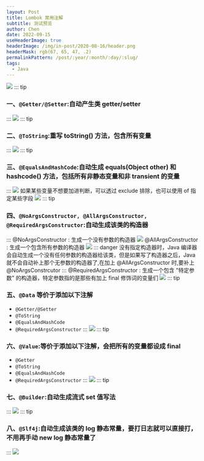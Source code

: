 ```yaml
---
layout: Post
title: Lombok 常用注解
subtitle: 测试预览
author: Chen
date: 2022-09-15
useHeaderImage: true
headerImage: /img/in-post/2020-08-16/header.png
headerMask: rgb(67, 65, 47, .2)
permalinkPattern: /post/:year/:month/:day/:slug/
tags:
  - Java
---
```

![](https://imgconvert.csdnimg.cn/aHR0cHM6Ly9pbWcyMDIwLmNuYmxvZ3MuY29tL2ktYmV0YS8xMDAzODU2LzIwMjAwMy8xMDAzODU2LTIwMjAwMzA5MTIzNTA1MDkzLTEyMDcwNjAyNy5wbmc?x-oss-process=image/format,png)
::: tip
### 一、`@Getter/@Setter`:自动产生类 getter/setter
:::
![](https://imgconvert.csdnimg.cn/aHR0cHM6Ly9pbWcyMDIwLmNuYmxvZ3MuY29tL2ktYmV0YS8xMDAzODU2LzIwMjAwMy8xMDAzODU2LTIwMjAwMzA5MTIzNjA4Njc0LTg4MTAwODA3MC5wbmc?x-oss-process=image/format,png)
::: tip
### 二、`@ToString`:重写 toString() 方法，包含所有变量
::: 
![](https://imgconvert.csdnimg.cn/aHR0cHM6Ly9pbWcyMDIwLmNuYmxvZ3MuY29tL2ktYmV0YS8xMDAzODU2LzIwMjAwMy8xMDAzODU2LTIwMjAwMzA5MTIzNjIyNDIwLTM5NjQxMjE1LnBuZw?x-oss-process=image/format,png)
::: tip
### 三、`@EqualsAndHashCode`:自动生成 equals(Object other) 和 hashcode() 方法，包括所有非静态变量和非 transient 的变量
::: 
![](https://imgconvert.csdnimg.cn/aHR0cHM6Ly9pbWcyMDIwLmNuYmxvZ3MuY29tL2ktYmV0YS8xMDAzODU2LzIwMjAwMy8xMDAzODU2LTIwMjAwMzA5MTIzNjMyODAxLTE1Nzk0ODk2MjgucG5n?x-oss-process=image/format,png)
如果某些变量不想要加进判断，可以透过 exclude 排除，也可以使用 of 指定某些字段
![](https://imgconvert.csdnimg.cn/aHR0cHM6Ly9pbWcyMDIwLmNuYmxvZ3MuY29tL2ktYmV0YS8xMDAzODU2LzIwMjAwMy8xMDAzODU2LTIwMjAwMzA5MTIzNjQ0Njk3LTQyMjE0MDUxNS5wbmc?x-oss-process=image/format,png)
::: tip
### 四、`@NoArgsConstructor, @AllArgsConstructor, @RequiredArgsConstructor`:自动生成该类的构造器
:::
@NoArgsConstructor : 生成一个没有参数的构造器
![](https://imgconvert.csdnimg.cn/aHR0cHM6Ly9pbWcyMDIwLmNuYmxvZ3MuY29tL2ktYmV0YS8xMDAzODU2LzIwMjAwMy8xMDAzODU2LTIwMjAwMzA5MTIzNzA1MjcxLTIzOTEzMzk0Ni5wbmc?x-oss-process=image/format,png)
@AllArgsConstructor : 生成一个包含所有参数的构造器
![](https://imgconvert.csdnimg.cn/aHR0cHM6Ly9pbWcyMDIwLmNuYmxvZ3MuY29tL2ktYmV0YS8xMDAzODU2LzIwMjAwMy8xMDAzODU2LTIwMjAwMzA5MTIzNzEzNDY2LTE1MTU1Mzk4NzAucG5n?x-oss-process=image/format,png)
::: danger
没有指定构造器时，Java 编译器会自动生成一个没有任何参数的构造器给该类，但是如果写了构造器之后，Java 就不会自动补上那个无参数的构造器了,在加上 @AllArgsConstructor 时,要补上 
@NoArgsConstrcutor
:::
@RequiredArgsConstructor : 生成一个包含 "特定参数" 的构造器，特定参数指的是那些有加上 final 修饰词的变量们
![](https://imgconvert.csdnimg.cn/aHR0cHM6Ly9pbWcyMDIwLmNuYmxvZ3MuY29tL2ktYmV0YS8xMDAzODU2LzIwMjAwMy8xMDAzODU2LTIwMjAwMzA5MTIzODAyMTg0LTMwMTMxMzAxNC5wbmc?x-oss-process=image/format,png)
::: tip
### 五、`@Data` 等价于添加以下注解
* `@Getter/@Setter`
* `@ToString`
* `@EqualsAndHashCode`
* `@RequiredArgsConstructor`
:::
![](https://imgconvert.csdnimg.cn/aHR0cHM6Ly9pbWcyMDIwLmNuYmxvZ3MuY29tL2ktYmV0YS8xMDAzODU2LzIwMjAwMy8xMDAzODU2LTIwMjAwMzA5MTIzODIxODAzLTE4MDE5MDg5MjkucG5n?x-oss-process=image/format,png)
::: tip
### 六、`@Value`:等价于添加以下注解，会把所有的变量都设成 final 
* `@Getter`
* `@ToString`
* `@EqualsAndHashCode`
* `@RequiredArgsConstructor`
:::
![](https://imgconvert.csdnimg.cn/aHR0cHM6Ly9pbWcyMDIwLmNuYmxvZ3MuY29tL2ktYmV0YS8xMDAzODU2LzIwMjAwMy8xMDAzODU2LTIwMjAwMzA5MTIzODQ4NzcyLTE5Njc1NTYxMy5wbmc?x-oss-process=image/format,png)
::: tip
### 七、`@Builder`:自动生成流式 set 值写法
:::
![](https://imgconvert.csdnimg.cn/aHR0cHM6Ly9pbWcyMDIwLmNuYmxvZ3MuY29tL2ktYmV0YS8xMDAzODU2LzIwMjAwMy8xMDAzODU2LTIwMjAwMzA5MTIzOTA3NzU5LTU1NDE4MTMwMi5wbmc?x-oss-process=image/format,png)
::: tip
### 八、`@Slf4j`:自动生成该类的 log 静态常量，要打日志就可以直接打，不用再手动 new log 静态常量了
:::
![](https://imgconvert.csdnimg.cn/aHR0cHM6Ly9pbWcyMDIwLmNuYmxvZ3MuY29tL2ktYmV0YS8xMDAzODU2LzIwMjAwMy8xMDAzODU2LTIwMjAwMzA5MTI0MDI5ODkxLTExMTIyMTE1MDkucG5n?x-oss-process=image/format,png)
